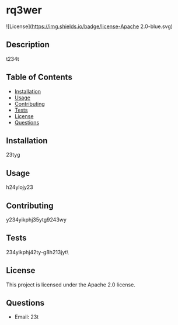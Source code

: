 # rq3wer

![License](https://img.shields.io/badge/license-Apache 2.0-blue.svg)

## Description
t234t

## Table of Contents
* [Installation](#installation)
* [Usage](#usage)
* [Contributing](#contributing)
* [Tests](#tests)
* [License](#license)
* [Questions](#questions)

## Installation
23tyg

## Usage
h24ylojy23

## Contributing
y234yikphj35ytg9243wy

## Tests
234yikphj42ty-g8h213jyt\

## License

This project is licensed under the Apache 2.0 license.

## Questions
* Email: 23t
